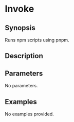 # Invoke

## Synopsis

Runs npm scripts using pnpm.

## Description



## Parameters
No parameters.
## Examples
No examples provided.
